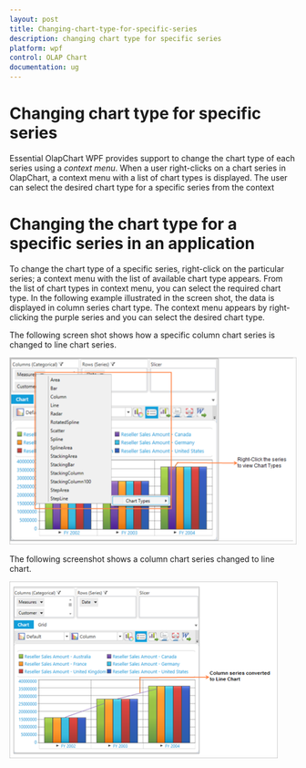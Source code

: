 ```yaml
---
layout: post
title: Changing-chart-type-for-specific-series
description: changing chart type for specific series
platform: wpf
control: OLAP Chart
documentation: ug
---
```


# Changing chart type for specific series

Essential OlapChart WPF provides support to change the chart type of each series using a _context menu_. When a user right-clicks on a chart series in OlapChart, a context menu with a list of chart types is displayed. The user can select the desired chart type for a specific series from the context 

# Changing the chart type for a specific series in an application

To change the chart type of a specific series, right-click on the particular series; a context menu with the list of available chart type appears. From the list of chart types in context menu, you can select the required chart type. In the following example illustrated in the screen shot, the data is displayed in column series chart type. The context menu appears by right-clicking the purple series and you can select the desired chart type.

The following screen shot shows how a specific column chart series is changed to line chart series.

![](Changing-chart-type-for-specific-series_images/Changing-chart-type-for-specific-series_img1.png)


The following screenshot shows a column chart series changed to line chart.

![](Changing-chart-type-for-specific-series_images/Changing-chart-type-for-specific-series_img2.png)


